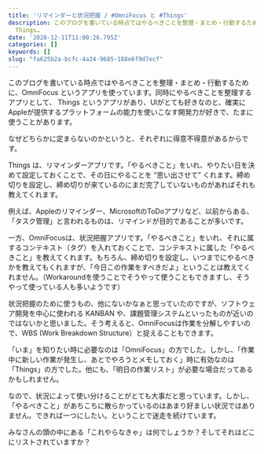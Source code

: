 ```yaml
---
title: 'リマインダーと状況把握 / #OmniFocus と #Things'
description: このブログを書いている時点ではやるべきことを整理・まとめ・行動するために、OmniFocus というアプリを使っています。同時にやるべきことを整理するアプリとして、
  Things…
date: '2020-12-11T11:00:26.795Z'
categories: []
keywords: []
slug: "fa625b2a-bcfc-4a24-9685-188e6f9d7ecf"
---
```

このブログを書いている時点ではやるべきことを整理・まとめ・行動するために、OmniFocus というアプリを使っています。同時にやるべきことを整理するアプリとして、 Things というアプリがあり、UIがとても好きなのと、確実にAppleが提供するプラットフォームの能力を使いこなす開発力が好きで、たまに使うことがあります。

なぜどちらかに定まらないのかというと、それぞれに得意不得意があるからです。

Things は、リマインダーアプリです。「やるべきこと」をいれ、やりたい日を決めて設定しておくことで、その日にやることを “思い出させて” くれます。締め切りを設定し、締め切りが来ているのにまだ完了していないものがあればそれも教えてくれます。

例えば、Appleのリマインダー、MicrosoftのToDoアプリなど、以前からある、「タスク管理」と言われるものは、リマインドが目的であることが多いです。

一方、OmniFocusは、状況把握アプリです。「やるべきこと」をいれ、それに属するコンテキスト（タグ）を入れておくことで、コンテキストに属した「やるべきこと」を教えてくれます。もちろん、締め切りを設定し、いつまでにやるべきかを教えてもくれますが、「今日この作業をすべきだよ」ということは教えてくれません。（Workaroundを使うことでそうやって使うこともできますし、そうやって使っている人も多いようです）

状況把握のために使うもの、他にないかなぁと思っていたのですが、ソフトウェア開発を中心に使われる KANBAN や、課題管理システムといったものが近いのではないかと思いました。そう考えると、OmniFocusは作業を分解しやすいので、WBS (Work Breakdown Structure）と捉えることもできます。

「いま」を知りたい時に必要なのは「OmniFocus」の方でした。しかし、「作業中に新しい作業が発生し、あとでやろうとメモしておく」時に有効なのは「Things」の方でした。他にも、「明日の作業リスト」が必要な場合だってあるかもしれません。

なので、状況によって使い分けることがとても大事だと思っています。しかし、「やるべきこと」があちこちに散らかっているのはあまり好ましい状況ではありません。できれば一つにしたい。ということで迷走を続けています。

みなさんの頭の中にある「これやらなきゃ」は何でしょうか？そしてそれはどこにリストされていますか？